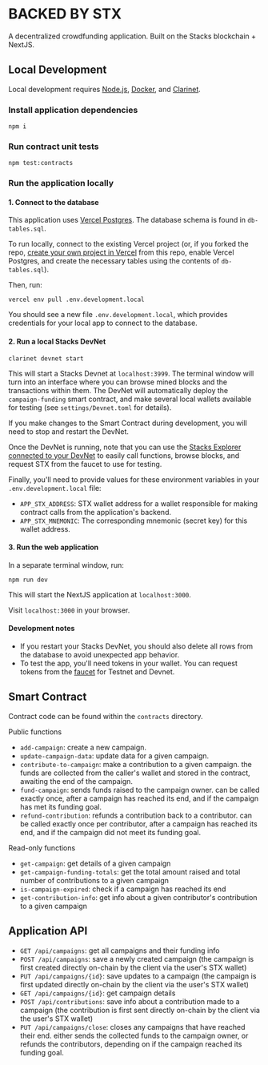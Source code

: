 # BACKED BY STX

A decentralized crowdfunding application. Built on the Stacks blockchain + NextJS.

## Local Development

Local development requires [Node.js](https://nodejs.org/en), [Docker](https://www.docker.com/), and [Clarinet](https://github.com/hirosystems/clarinet).

### Install application dependencies

```
npm i
```

### Run contract unit tests

```
npm test:contracts
```

### Run the application locally

#### 1. Connect to the database

This application uses [Vercel Postgres](https://vercel.com/docs/storage/vercel-postgres). The database schema is found in `db-tables.sql`.

To run locally, connect to the existing Vercel project (or, if you forked the repo, [create your own project in Vercel](https://vercel.com/docs/projects/overview#creating-a-project) from this repo, enable Vercel Postgres, and create the necessary tables using the contents of `db-tables.sql`).

Then, run:

```
vercel env pull .env.development.local
```

You should see a new file `.env.development.local`, which provides credentials for your local app to connect to the database.

#### 2. Run a local Stacks DevNet

```
clarinet devnet start
```

This will start a Stacks Devnet at `localhost:3999`. The terminal window will turn into an interface where you can browse mined blocks and the transactions within them. The DevNet will automatically deploy the `campaign-funding` smart contract, and make several local wallets available for testing (see `settings/Devnet.toml` for details).

If you make changes to the Smart Contract during development, you will need to stop and restart the DevNet.

Once the DevNet is running, note that you can use the [Stacks Explorer connected to your DevNet](https://explorer.hiro.so/sandbox/contract-call?chain=testnet&api=http://localhost:3999) to easily call functions, browse blocks, and request STX from the faucet to use for testing.

Finally, you'll need to provide values for these environment variables in your `.env.development.local` file:

- `APP_STX_ADDRESS`: STX wallet address for a wallet responsible for making contract calls from the application's backend.
- `APP_STX_MNEMONIC`: The corresponding mnemonic (secret key) for this wallet address.

#### 3. Run the web application

In a separate terminal window, run:

```
npm run dev
```

This will start the NextJS application at `localhost:3000`.

Visit `localhost:3000` in your browser.

#### Development notes

- If you restart your Stacks DevNet, you should also delete all rows from the database to avoid unexpected app behavior.
- To test the app, you'll need tokens in your wallet. You can request tokens from the [faucet](https://explorer.hiro.so/sandbox/faucet) for Testnet and Devnet.

## Smart Contract

Contract code can be found within the `contracts` directory.

Public functions

- `add-campaign`: create a new campaign.
- `update-campaign-data`: update data for a given campaign.
- `contribute-to-campaign`: make a contribution to a given campaign. the funds are collected from the caller's wallet and stored in the contract, awaiting the end of the campaign.
- `fund-campaign`: sends funds raised to the campaign owner. can be called exactly once, after a campaign has reached its end, and if the campaign has met its funding goal.
- `refund-contribution`: refunds a contribution back to a contributor. can be called exactly once per contributor, after a campaign has reached its end, and if the campaign did not meet its funding goal.

Read-only functions

- `get-campaign`: get details of a given campaign
- `get-campaign-funding-totals`: get the total amount raised and total number of contributions to a given campaign
- `is-campaign-expired`: check if a campaign has reached its end
- `get-contribution-info`: get info about a given contributor's contribution to a given campaign

## Application API

- `GET /api/campaigns`: get all campaigns and their funding info
- `POST /api/campaigns`: save a newly created campaign (the campaign is first created directly on-chain by the client via the user's STX wallet)
- `PUT /api/campaigns/{id}`: save updates to a campaign (the campaign is first updated directly on-chain by the client via the user's STX wallet)
- `GET /api/campaigns/{id}`: get campaign details
- `POST /api/contributions`: save info about a contribution made to a campaign (the contribution is first sent directly on-chain by the client via the user's STX wallet)
- `PUT /api/campaigns/close`: closes any campaigns that have reached their end. either sends the collected funds to the campaign owner, or refunds the contributors, depending on if the campaign reached its funding goal.
